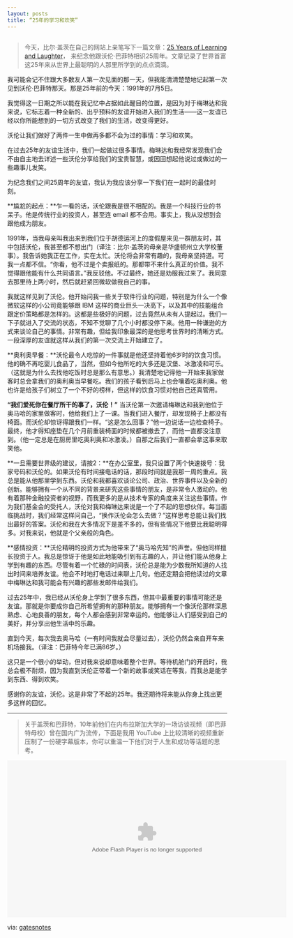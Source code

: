 ```yaml
---
layout: posts
title: “25年的学习和欢笑”
---
```


<img src="https://www.gatesnotes.com/~/media/Images/Articles/About-Bill-Gates/25-Years-of-Learning-and-Laughter/25-years-of-laughter_2016_article_1200px_v1.jpg" alt="" />

> 今天，比尔·盖茨在自己的网站上亲笔写下一篇文章：[25 Years of Learning and Laughter](https://www.gatesnotes.com/About-Bill-Gates/25-Years-of-Learning-and-Laughter)， 来纪念他跟沃伦·巴菲特相识25周年。文章记录了世界首富这25年来从世界上最聪明的人那里所学到的点点滴滴。

我可能会记不住跟大多数友人第一次见面的那一天，但我能清清楚楚地记起第一次见到沃伦·巴菲特那天。那是25年前的今天：1991年的7月5日。

我觉得这一日期之所以能在我记忆中占据如此醒目的位置，是因为对于梅琳达和我来说，它标志着一种全新的、出乎预料的友谊开始进入我们的生活——这一友谊已经以你所能想到的一切方式改变了我们的生活，改变得更好。

沃伦让我们做好了两件一生中做再多都不会为过的事情：学习和欢笑。

在过去25年的友谊生活中，我们一起做过很多事情。梅琳达和我经常发现我们会不由自主地去详述一些沃伦分享给我们的宝贵智慧，或因回想起他说过或做过的一些趣事儿发笑。

为纪念我们之间25周年的友谊，我认为我应该分享一下我们在一起时的最佳时刻。

**尴尬的起点：**乍一看的话，沃伦跟我是很不相配的。我是一个科技行业的书呆子。他是传统行业的投资人，甚至连 email 都不会用。事实上，我从没想到会跟他成为朋友。

1991年，当我母亲叫我出来到我们位于胡德运河上的度假屋来见一群朋友时，其中包括沃伦，我甚至都不想出门（译注：比尔·盖茨的母亲是华盛顿州立大学校董事）。我告诉她我正在工作，实在太忙。沃伦将会非常有趣的，我母亲坚持道。可我一点都不信。“你看，他不过是个卖报纸的。那都带不来什么真正的价值。我不觉得跟他能有什么共同语言。”我反驳他。不过最终，她还是劝服我过来了。我同意去那里待上两小时，然后就赶紧回微软做我自己的事。

我就这样见到了沃伦。他开始问我一些关于软件行业的问题，特别是为什么一个像微软这样的小公司竟能够跟 IBM 这样的商业巨头一决高下，以及其中的技能组合跟定价策略都是怎样的。这都是些极好的问题，过去竟然从未有人提起过。我们一下子就进入了交流的状态，不知不觉聊了几个小时都没停下来。他用一种谦逊的方式来谈论自己的事情。非常有趣，但给我印象最深的是他思考世界时的清晰方式。一段深厚的友谊就这样从我们的第一次交流上开始建立了。

**奥利奥早餐：**沃伦最令人吃惊的一件事就是他还坚持着他6岁时的饮食习惯。他的确不再吃婴儿食品了，当然，但如今他所吃的大多还是汉堡、冰激凌和可乐。（这就是为什么去找他吃饭时总是那么有意思。）我清楚地记得他一开始来我家做客时总会拿我们的奥利奥当早餐吃。我们的孩子看到后马上也会嚷着吃奥利奥。他也许是给孩子们树立了一个不好的榜样，但这样的饮食习惯对他自己还真管用。

**“我们爱死你在餐厅所干的事了，沃伦！”** 当沃伦第一次邀请梅琳达和我到他位于奥马哈的家里做客时，他给我们上了一课。当我们进入餐厅，却发现椅子上都没有椅面。而沃伦却惊讶得跟我们一样。“这是怎么回事？”他一边说话一边检查椅子。最终，他才得知座垫在几个月前重装椅面的时候都被撤去了，而他一直都没注意到。（他一定总是在厨房里吃奥利奥和冰激凌。）自那之后我们一直都会拿这事来取笑他。

**一旦需要世界级的建议，请按2：**在办公室里，我只设置了两个快速拨号：我家号码和沃伦的。如果沃伦有时间接电话的话，那段时间就是我那一周的重点。我总是能从他那里学到东西。沃伦和我都喜欢谈论公司、政治、世界事件以及全新的创新。能够拥有一个从不同的背景来研究这些事情的朋友，是非常令人激动的。他有着那种金融投资者的视野，而我更多的是从技术专家的角度来关注这些事情。作为我们基金会的受托人，沃伦对我和梅琳达来说是一个了不起的思想伙伴。每当面临挑战时，我们经常这样问自己，“换作沃伦会怎么去做？”这样思考总能让我们找出最好的答案。沃伦和我在大多情况下是差不多的，但有些情况下他要比我聪明得多。对我来说，他就是个父亲般的角色。

**感情投资：**沃伦精明的投资方式为他带来了“奥马哈先知”的声誉。但他同样擅长投资于人。我总是惊讶于他是如此地能吸引到有志趣的人，并让他们能从他身上学到有趣的东西。尽管有着一个忙碌的时间表，沃伦总是能为少数我所知道的人找出时间来培养友谊。他会不时地打电话过来聊上几句。他还定期会把他读过的文章中梅琳达和我可能会有兴趣的那些发邮件给我们。

过去25年中，我已经从沃伦身上学到了很多东西，但其中最重要的事情可能还是友谊。那就是你要成你自己所希望拥有的那种朋友。能够拥有一个像沃伦那样深思熟虑、心地良善的朋友，每个人都会感到非常幸运的。他能够让人们感受到自己的美好，并分享出他生活中的乐趣。

直到今天，每次我去奥马哈（一有时间我就会尽量过去），沃伦仍然会亲自开车来机场接我。（译注：巴菲特今年已满86岁。）

这只是一个很小的举动，但对我来说却意味着整个世界。等待机舱门的开启时，我总会极不耐烦，因为我直到沃伦正带着一个新的故事或笑话在等我，而我总是能学到东西、得到欢笑。

感谢你的友谊，沃伦。这是非常了不起的25年。我还期待将来能从你身上找出更多这样的回忆。

***

> 关于盖茨和巴菲特，10年前他们在内布拉斯加大学的一场访谈视频（即巴菲特母校）曾在国内广为流传，下面是我用 YouTube 上比较清晰的视频重新压制了一份硬字幕版本，你可以重温一下他们对于人生和成功等话题的思考。

<embed src="http://static.video.qq.com/TPout.swf?auto=1&vid=o0311suwyou" quality="high" width="640" height="360" align="middle" allowScriptAccess="sameDomain" allowFullscreen="true" type="application/x-shockwave-flash"></embed>

via: [gatesnotes](https://www.gatesnotes.com/)